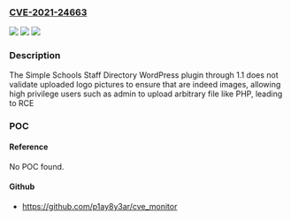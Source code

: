 ### [CVE-2021-24663](https://cve.mitre.org/cgi-bin/cvename.cgi?name=CVE-2021-24663)
![](https://img.shields.io/static/v1?label=Product&message=Simple%20Schools%20Staff%20Directory&color=blue)
![](https://img.shields.io/static/v1?label=Version&message=1.1%3C%3D%201.1%20&color=brighgreen)
![](https://img.shields.io/static/v1?label=Vulnerability&message=CWE-434%20Unrestricted%20Upload%20of%20File%20with%20Dangerous%20Type&color=brighgreen)

### Description

The Simple Schools Staff Directory WordPress plugin through 1.1 does not validate uploaded logo pictures to ensure that are indeed images, allowing high privilege users such as admin to upload arbitrary file like PHP, leading to RCE

### POC

#### Reference
No POC found.

#### Github
- https://github.com/p1ay8y3ar/cve_monitor

